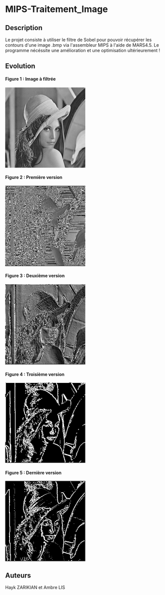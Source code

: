 # MIPS-Traitement_Image

## Description
Le projet consiste à utiliser le filtre de Sobel pour pouvoir récupérer les 
contours d'une image .bmp via l'assembleur MIPS à l'aide de MARS4.5.
Le programme nécéssite une amélioration et une optimisation ultérieurement ! 


## Evolution 
#### Figure 1 : Image à filtrée 
![ImgAFiltr](lena256.bmp)
#### Figure 2 : Première version
![PremVer](PhotoEvolutionContour/lena256ContourVer1.bmp)
#### Figure 3 : Deuxième version
![PremVer](PhotoEvolutionContour/lena256ContourVer2.bmp)
#### Figure 4 : Troisième version
![PremVer](PhotoEvolutionContour/lena256ContourVer3.bmp)
#### Figure 5 : Dernière version
![PremVer](PhotoEvolutionContour/lena256ContourVerFinale.bmp)

## Auteurs
Hayk ZARIKIAN et Ambre LIS
